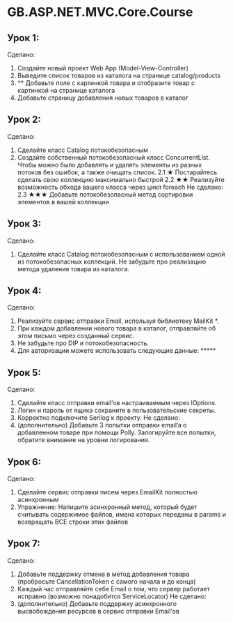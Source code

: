 # GB.ASP.NET.MVC.Core.Course

## Урок 1:
Сделано:
1. Создайте новый проект Web App (Model-View-Controller) 
2. Выведите список товаров из каталога на странице catalog/products
3. ** Добавьте поле с картинкой товара и отобразите товар с картинкой на странице каталога
4. Добавьте страницу добавления новых товаров в каталог

## Урок 2:
Сделано:
1. Сделайте класс Catalog потокобезопасным
2. Создайте собственный потокобезопасный класс ConcurrentList<T>. Чтобы можно было добавлять и удалять элементы из разных потоков без ошибок, а также очищать список.
2.1 ★ Постарайтесь сделать свою коллекцию максимально быстрой
2.2 ★★ Реализуйте возможность обхода вашего класса через цикл foreach
Не сделано:
2.3 ★★★ Добавьте потокобезопасный метод сортировки элементов в вашей коллекции

## Урок 3:
Сделано:
1. Сделайте класс Catalog потокобезопасным с использованием одной из потокобезопасных коллекций. Не забудьте про реализацию метода удаления товара из каталога.

## Урок 4:
Сделано:
1. Реализуйте сервис отправки Email, используя библиотеку MailKit *.
2. При каждом добавлении нового товара в каталог, отправляйте об этом письмо через созданный сервис.
3. Не забудьте про DIP и потокобезопасность.
4. Для авторизации можете использовать следующие данные: *****

## Урок 5:
Сделано:
1. Сделайте класс отправки email’ов настраиваемым через IOptions.
2. Логин и пароль от ящика сохраните в пользовательские секреты.
3. Корректно подключите Serilog к проекту.
Не сделано:
4. (дополнительно) Добавьте 3 попытки отправки email’a о добавленном товаре при помощи Polly. Залогируйте все попытки, обратите внимание на уровни логирования.

## Урок 6:
Сделано:
1. Сделайте сервис отправки писем через EmailKit полностью асинхронным
2. Упражнение: Напишите асинхронный метод, который будет считывать содержимое файлов, имена которых переданы в params и возвращать ВСЕ строки этих файлов

## Урок 7:
Сделано:
1. Добавьте поддержку отмена в метод добавления товара (пробросьте CancellationToken с самого начала и до конца)
2. Каждый час отправляйте себе Email о том, что сервер работает исправно (возможно понадобится ServiceLocator)
Не сделано:
3. (дополнительно) Добавьте поддержку асинхронного высвобождения ресурсов в сервис отправки Email’ов


